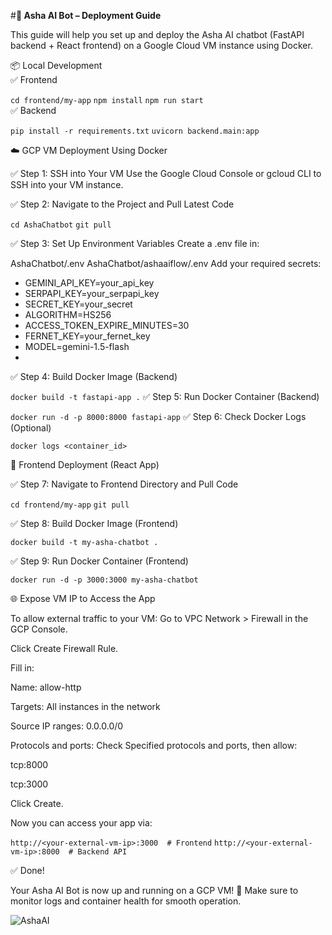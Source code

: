 #**🚀 Asha AI Bot – Deployment Guide**  

This guide will help you set up and deploy the Asha AI chatbot (FastAPI backend + React frontend) on a Google Cloud VM instance using Docker.

📦 Local Development   
✅ Frontend

`cd frontend/my-app`
`npm install`
`npm run start`  
✅ Backend

`pip install -r requirements.txt`
`uvicorn backend.main:app`

☁️ GCP VM Deployment Using Docker  

✅ Step 1: SSH into Your VM
Use the Google Cloud Console or gcloud CLI to SSH into your VM instance.

✅ Step 2: Navigate to the Project and Pull Latest Code

`cd AshaChatbot`
`git pull`  

✅ Step 3: Set Up Environment Variables
Create a .env file in:

AshaChatbot/.env
AshaChatbot/ashaaiflow/.env
Add your required secrets:
- GEMINI_API_KEY=your_api_key  
- SERPAPI_KEY=your_serpapi_key  
- SECRET_KEY=your_secret  
- ALGORITHM=HS256  
- ACCESS_TOKEN_EXPIRE_MINUTES=30  
- FERNET_KEY=your_fernet_key  
- MODEL=gemini-1.5-flash
- 
✅ Step 4: Build Docker Image (Backend)

`docker build -t fastapi-app .`
✅ Step 5: Run Docker Container (Backend)

`docker run -d -p 8000:8000 fastapi-app`
✅ Step 6: Check Docker Logs (Optional)

`docker logs <container_id>`  

🎨 Frontend Deployment (React App)  

✅ Step 7: Navigate to Frontend Directory and Pull Code

`cd frontend/my-app`
`git pull`  

✅ Step 8: Build Docker Image (Frontend)

`docker build -t my-asha-chatbot .`  

✅ Step 9: Run Docker Container (Frontend)

`docker run -d -p 3000:3000 my-asha-chatbot`  

🌐 Expose VM IP to Access the App  

To allow external traffic to your VM:
Go to VPC Network > Firewall in the GCP Console.

Click Create Firewall Rule.

Fill in:

Name: allow-http

Targets: All instances in the network

Source IP ranges: 0.0.0.0/0

Protocols and ports: Check Specified protocols and ports, then allow:

tcp:8000

tcp:3000

Click Create.

Now you can access your app via:

`http://<your-external-vm-ip>:3000  # Frontend`
`http://<your-external-vm-ip>:8000  # Backend API`  

✅ Done!  

Your Asha AI Bot is now up and running on a GCP VM! 🎉
Make sure to monitor logs and container health for smooth operation.


![AshaAI](https://github.com/user-attachments/assets/87fbb4d3-9b61-47c3-9a44-79e35deab183)

